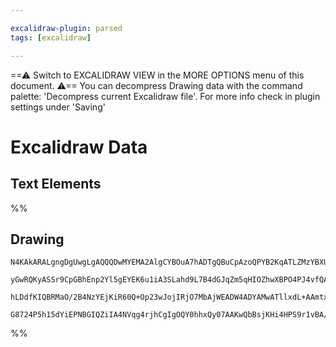 ```yaml
---

excalidraw-plugin: parsed
tags: [excalidraw]

---
```

==⚠  Switch to EXCALIDRAW VIEW in the MORE OPTIONS menu of this document. ⚠== You can decompress Drawing data with the command palette: 'Decompress current Excalidraw file'. For more info check in plugin settings under 'Saving'


# Excalidraw Data
## Text Elements
%%
## Drawing
```compressed-json
N4KAkARALgngDgUwgLgAQQQDwMYEMA2AlgCYBOuA7hADTgQBuCpAzoQPYB2KqATLZMzYBXUtiRoIACyhQ4zZAHoFAc0JRJQgEYA6bGwC2CgF7N6hbEcK4OCtptbErHALRY8RMpWdx8Q1TdIEfARcZgRmBShcZQUebQAWbR4aOiCEfQQOKGZuAG0AXX4IXDg4AGUoqHFUUDBIdXTqiCJlaRS6hkIECgAhXGwAa2VSYQ5iAGE2fDZSbggAYgAzZZX2

yGwRQKyASSr9CpGBhEnp2Yl5gEYEK6u1iA3SLahd9L7B4dGJqZm5qHIOZhwXBPO4PJ4vfQAMUI+HwFRgwTmgg8oM2mWeewObCOAHUSOpuHxwOs0TtMX9sQh4YiJMiSKjHuiIQAlYStDjhHJoC78EmMsnpADyQOwahg3AuAAZJbz7qSMelIZwoJDcPoYeK0ABWWVgpl7JVZMqEIzVHgy4ly/kK/QAFSwUAAgi0uBJgosoAzweTgU7HmwKJIQsRuBw

hLDdfKIQBRMaO/2B4NzYEjKiR60Q+Op23wJojIRjO7MbAjWEADW4ADYAMwATllxdL+AAmtxq/F4rKjGwDNxah16AQhNULsSAL7p73pVkF4gc5hc9D5wuy4YkY2mwkWjpr4gVBBwbg6y27gCybGICFjuE0wRDaEWBDCq9IJBOPzQ/cgPSm9/Q83GWtAMAtZIGZBBlHDYE5nmaMABF4PgiBx0ndEsSOYUoHYAFQ3DfBZUWcgMnAsYmEIDhlD7YlIEy

G8724P5h15dYiEPNBGIQZiIA4NVqg4rjhCgIgOQY0hhxQy07AAKwQbBsjKHi4HPS9r1vBA/0ffBn0tfosMYW0e3wKi6nqXMkTSOTsNAuVmCgAwc0QXCI2o5o2EGdTuE07STOaUInUs/TDKc/Bx3ACc6EWGFwj7McQDHIA===
```
%%